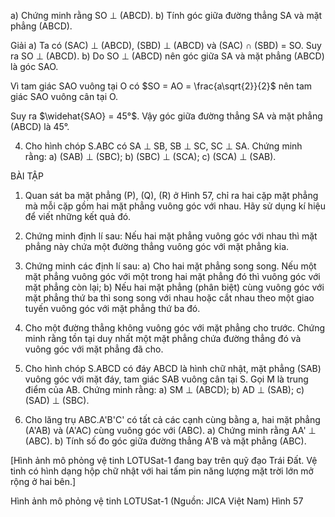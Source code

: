 a) Chứng minh rằng SO ⊥ (ABCD).
b) Tính góc giữa đường thẳng SA và mặt phẳng (ABCD).

Giải
a) Ta có (SAC) ⊥ (ABCD), (SBD) ⊥ (ABCD) và (SAC) ∩ (SBD) = SO. Suy ra SO ⊥ (ABCD).
b) Do SO ⊥ (ABCD) nên góc giữa SA và mặt phẳng (ABCD) là góc SAO.

Vì tam giác SAO vuông tại O có $SO = AO = \frac{a\sqrt{2}}{2}$ nên tam giác SAO vuông cân tại O.

Suy ra $\widehat{SAO} = 45°$. Vậy góc giữa đường thẳng SA và mặt phẳng (ABCD) là 45°.

4. Cho hình chóp S.ABC có SA ⊥ SB, SB ⊥ SC, SC ⊥ SA.
Chứng minh rằng:
a) (SAB) ⊥ (SBC);
b) (SBC) ⊥ (SCA);
c) (SCA) ⊥ (SAB).

BÀI TẬP

1. Quan sát ba mặt phẳng (P), (Q), (R) ở Hình 57, chỉ ra hai cặp mặt phẳng mà mỗi cặp gồm hai mặt phẳng vuông góc với nhau. Hãy sử dụng kí hiệu để viết những kết quả đó.

2. Chứng minh định lí sau: Nếu hai mặt phẳng vuông góc với nhau thì mặt phẳng này chứa một đường thẳng vuông góc với mặt phẳng kia.

3. Chứng minh các định lí sau:
a) Cho hai mặt phẳng song song. Nếu một mặt phẳng vuông góc với một trong hai mặt phẳng đó thì vuông góc với mặt phẳng còn lại;
b) Nếu hai mặt phẳng (phân biệt) cùng vuông góc với mặt phẳng thứ ba thì song song với nhau hoặc cắt nhau theo một giao tuyến vuông góc với mặt phẳng thứ ba đó.

4. Cho một đường thẳng không vuông góc với mặt phẳng cho trước. Chứng minh rằng tồn tại duy nhất một mặt phẳng chứa đường thẳng đó và vuông góc với mặt phẳng đã cho.

5. Cho hình chóp S.ABCD có đáy ABCD là hình chữ nhật, mặt phẳng (SAB) vuông góc với mặt đáy, tam giác SAB vuông cân tại S. Gọi M là trung điểm của AB. Chứng minh rằng:
a) SM ⊥ (ABCD);           b) AD ⊥ (SAB);           c) (SAD) ⊥ (SBC).

6. Cho lăng trụ ABC.A'B'C' có tất cả các cạnh cùng bằng a, hai mặt phẳng (A'AB) và (A'AC) cùng vuông góc với (ABC).
a) Chứng minh rằng AA' ⊥ (ABC).
b) Tính số đo góc giữa đường thẳng A'B và mặt phẳng (ABC).

[Hình ảnh mô phỏng vệ tinh LOTUSat-1 đang bay trên quỹ đạo Trái Đất. Vệ tinh có hình dạng hộp chữ nhật với hai tấm pin năng lượng mặt trời lớn mở rộng ở hai bên.]

Hình ảnh mô phỏng vệ tinh LOTUSat-1
(Nguồn: JICA Việt Nam)
Hình 57